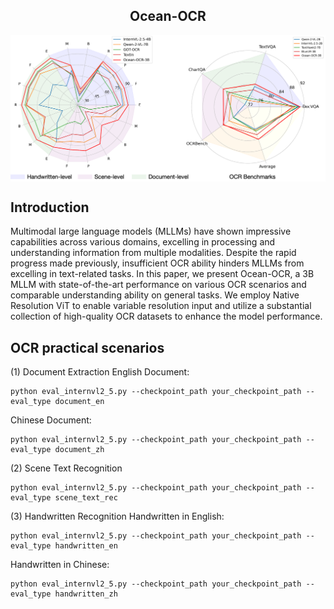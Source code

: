 <h2 align="center">Ocean-OCR</a></h2>

<p align="center">
<img src="benchmarks.png" style="width: 700px" align=center>
</p>


## Introduction
Multimodal large language models (MLLMs) have shown impressive capabilities across various domains, excelling in processing and understanding information from multiple modalities. Despite the rapid progress made previously, insufficient OCR ability hinders MLLMs from excelling in text-related tasks. In this paper, we present Ocean-OCR, a 3B MLLM with state-of-the-art performance on various OCR scenarios and comparable understanding ability on general tasks. We employ Native Resolution ViT to enable variable resolution input and utilize a substantial collection of high-quality OCR datasets to enhance the model performance.

## OCR practical scenarios

(1) Document Extraction
English Document:
```
python eval_internvl2_5.py --checkpoint_path your_checkpoint_path --eval_type document_en
```
Chinese Document:
```
python eval_internvl2_5.py --checkpoint_path your_checkpoint_path --eval_type document_zh
```
(2) Scene Text Recognition
```
python eval_internvl2_5.py --checkpoint_path your_checkpoint_path --eval_type scene_text_rec
```
(3) Handwritten Recognition
Handwritten in English:
```
python eval_internvl2_5.py --checkpoint_path your_checkpoint_path --eval_type handwritten_en
```
Handwritten in Chinese:
```
python eval_internvl2_5.py --checkpoint_path your_checkpoint_path --eval_type handwritten_zh
```
